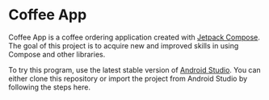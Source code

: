 # Coffee App
Coffee App is a coffee ordering application created with [Jetpack Compose](https://developer.android.com/jetpack/compose). The goal of this project is to acquire new and improved skills in using Compose and other libraries.

To try this program, use the latest stable version of [Android Studio](https://developer.android.com/studio). You can either clone this repository or import the project from Android Studio by following the steps here.
